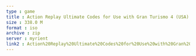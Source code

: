 ```yaml
---
type : game
title : Action Replay Ultimate Codes for Use with Gran Turismo 4 (USA) (Unl)
size : 338.0 M
format : iso
archive : zip
server : myrient
link2 : Action%20Replay%20Ultimate%20Codes%20for%20Use%20with%20Gran%20Turismo%204%20%28USA%29%20%28Unl%29
---
```

